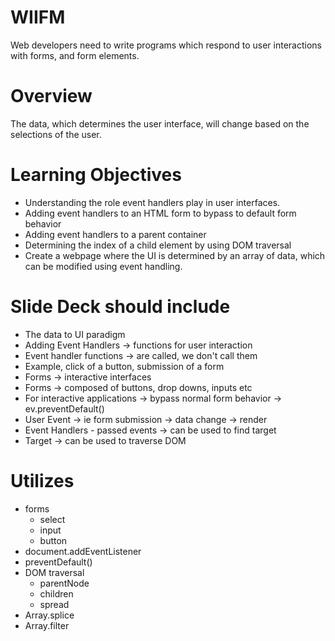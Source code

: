 # WIIFM

Web developers need to write programs which respond to user interactions with forms, and form elements.

# Overview

The data, which determines the user interface, will change based on the selections of the user.

# Learning Objectives

- Understanding the role event handlers play in user interfaces. 
- Adding event handlers to an HTML form to bypass to default form behavior
- Adding event handlers to a parent container
- Determining the index of a child element by using DOM traversal
- Create a webpage where the UI is determined by an array of data, which can be modified using event handling. 

# Slide Deck should include

- The data to UI paradigm
- Adding Event Handlers -> functions for user interaction
- Event handler functions -> are called, we don't call them
- Example, click of a button, submission of a form
- Forms -> interactive interfaces
- Forms -> composed of buttons, drop downs, inputs etc
- For interactive applications -> bypass normal form behavior -> ev.preventDefault()
- User Event -> ie form submission -> data change -> render
- Event Handlers - passed events -> can be used to find target 
- Target -> can be used to traverse DOM

# Utilizes

- forms
  - select
  - input
  - button
- document.addEventListener
- preventDefault() 
- DOM traversal
  - parentNode
  - children
  - spread
- Array.splice
- Array.filter
